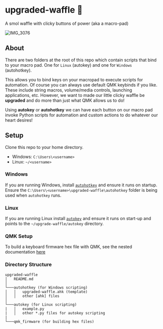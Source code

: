 # upgraded-waffle 🧇

A smol waffle with clicky buttons of power (aka a macro-pad)

![IMG_3076](https://user-images.githubusercontent.com/23362539/125228014-cf859580-e288-11eb-95ee-b49b2a025679.jpg)

## About

There are two folders at the root of this repo which contain scripts that bind to your macro pad. One for `Linux` (autokey) and one for `Windows` (autohotkey).

This allows you to bind keys on your macropad to execute scripts for automation. Of course you can always use default QMK keybinds if you like. These include string macros, volume/media controls, launching applications, etc. However, we want to made our little clicky waffle be **upgraded** and do more than just what QMK allows us to do!

Using **autokey** or **autohotkey** we can have each button on our macro pad invoke Python scripts for automation and custom actions to do whatever our heart desires!

## Setup

Clone this repo to your home directory.

- Windows: `C:\Users\<username>`
- Linux: `~/<username>`

### Windows

If you are running Windows, install [`autohotkey`](https://www.autohotkey.com/) and ensure it runs on startup. Ensure the `C:\Users\<username>\upgraded-waffle\autohotkey` folder is being used when `autohotkey` runs.

### Linux

If you are running Linux install [`autokey`](https://github.com/autokey/autokey/wiki/Installing) and ensure it runs on start-up and points to the `~/upgrade-waffle/autokey` directory.

### QMK Setup

To build a keyboard firmware hex file with QMK, see the nested documentation [here](qmk_firmware/README.md)

### Directory Structure

```text
upgraded-waffle
│   README.md  
│
└───autohotkey (for Windows scripting)
│   │   upgraded-waffle.ahk (template)
│   │   other [ahk] files
│   
└───autokey (for Linux scripting)
|   │   example.py
|   │   other *.py files for autokey scripting
|
└───qmk_firmware (for building hex files)
```


